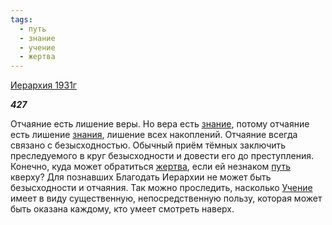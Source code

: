 ```yaml
---
tags:
  - путь
  - знание
  - учение
  - жертва
---
```

[Иерархия 1931г](https://127.0.0.1:4002/agni/1931)

___427___

Отчаяние есть лишение веры. Но вера есть [знание](../../../tags/#знание), потому отчаяние есть лишение [знания](../../../tags/#знание), лишение всех накоплений. Отчаяние всегда связано с безысходностью. Обычный приём тёмных заключить преследуемого в круг безысходности и довести его до преступления. Конечно, куда может обратиться [жертва](../../../tags/#жертва), если ей незнаком [путь](../../../tags/#путь) кверху? Для познавших Благодать Иерархии не может быть безысходности и отчаяния. Так можно проследить, насколько [Учение](../../../tags/#учение) имеет в виду существенную, непосредственную пользу, которая может быть оказана каждому, кто умеет смотреть наверх.   

